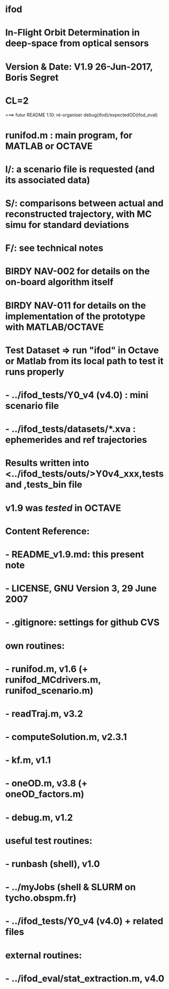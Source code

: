 # ifod
# In-Flight Orbit Determination in deep-space from optical sensors
# Version & Date:   V1.9 26-Jun-2017, Boris Segret
# CL=2

===> futur README 1.10: ré-organiser debug(ifod)/expectedOD(ifod_eval)

#
# runifod.m : main program, for MATLAB or OCTAVE
# I/: a scenario file is requested (and its associated data)
# S/: comparisons between actual and reconstructed trajectory, with MC simu for standard deviations
# F/: see technical notes
#     BIRDY NAV-002 for details on the on-board algorithm itself
#     BIRDY NAV-011 for details on the implementation of the prototype with MATLAB/OCTAVE

# Test Dataset => run "ifod" in Octave or Matlab from its local path to test it runs properly
# - ../ifod_tests/Y0_v4 (v4.0) : mini scenario file
# - ../ifod_tests/datasets/*.xva : ephemerides and ref trajectories
# Results written into <../ifod_tests/outs/>Y0v4_xxx,tests and ,tests_bin file
# v1.9 was *tested* in OCTAVE

# Content Reference:
# - README_v1.9.md: this present note
# - LICENSE, GNU Version 3, 29 June 2007
# - .gitignore: settings for github CVS
# own routines:
# - runifod.m, v1.6 (+ runifod_MCdrivers.m, runifod_scenario.m)
# - readTraj.m, v3.2
# - computeSolution.m, v2.3.1
# - kf.m, v1.1
# - oneOD.m, v3.8 (+ oneOD_factors.m)
# - debug.m, v1.2
# useful test routines:
# - runbash (shell), v1.0
# - ../myJobs (shell & SLURM on tycho.obspm.fr)
# - ../ifod_tests/Y0_v4 (v4.0) + related files
# external routines:
# - ../ifod_eval/stat_extraction.m, v4.0
